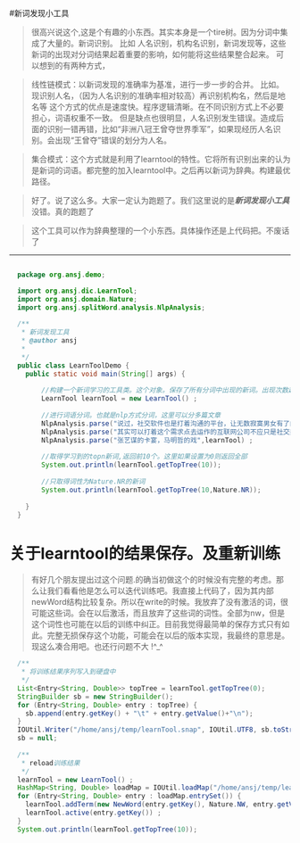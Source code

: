 #新词发现小工具

>很高兴说这个,这是个有趣的小东西。其实本身是一个tire树。因为分词中集成了大量的。新词识别。
比如 人名识别，机构名识别，新词发现等，这些新词的出现对分词结果起着重要的影响，如何能将这些结果整合起来。
可以想到的有两种方式，


>线性链模式：以新词发现的准确率为基准，进行一步一步的合并。
>比如。现识别人名，（因为人名识别的准确率相对较高）再识别机构名，然后是地名等
>这个方式的优点是速度快。程序逻辑清晰。在不同识别方式上不必要担心，词语权重不一致。
>但是缺点也很明显，人名识别发生错误。造成后面的识别一错再错，比如“非洲八冠王曾夺世界季军”，如果现经历人名识别。会出现“王曾夺”错误的划分为人名。


>集合模式：这个方式就是利用了learntool的特性。它将所有识别出来的认为是新词的词语。都完整的加入learntool中。之后再以新词为辞典。构建最优路径。


>好了。说了这么多。大家一定认为跑题了。我们这里说的是***新词发现小工具***没错。真的跑题了


>这个工具可以作为辞典整理的一个小东西。具体操作还是上代码把。不废话了

-----
````java

  package org.ansj.demo;

  import org.ansj.dic.LearnTool;
  import org.ansj.domain.Nature;
  import org.ansj.splitWord.analysis.NlpAnalysis;
  
  /**
   * 新词发现工具
   * @author ansj
   *
   */
  public class LearnToolDemo {
  	public static void main(String[] args) {
  		
  		//构建一个新词学习的工具类。这个对象。保存了所有分词中出现的新词。出现次数越多。相对权重越大。
  		LearnTool learnTool = new LearnTool() ;
  		
  		//进行词语分词。也就是nlp方式分词，这里可以分多篇文章
  		NlpAnalysis.parse("说过，社交软件也是打着沟通的平台，让无数寂寞男女有了肉体与精神的寄托。", learnTool) ;
  		NlpAnalysis.parse("其实可以打着这个需求点去运作的互联网公司不应只是社交类软件与可穿戴设备，还有携程网，去哪儿网等等，订房订酒店多好的寓意", learnTool) ;
  		NlpAnalysis.parse("张艺谋的卡宴，马明哲的戏",learnTool) ;
  
  		//取得学习到的topn新词,返回前10个。这里如果设置为0则返回全部
  		System.out.println(learnTool.getTopTree(10));
  		
  		//只取得词性为Nature.NR的新词
  		System.out.println(learnTool.getTopTree(10,Nature.NR));
  		
  	}
  }


````


# 关于learntool的结果保存。及重新训练

> 有好几个朋友提出过这个问题.的确当初做这个的时候没有完整的考虑。那么让我们看看他是怎么可以迭代训练吧。我直接上代码了，因为其内部newWord结构比较复杂。所以在write的时候。我放弃了没有激活的词，很可能这些词。会在以后激活，而且放弃了这些词的词性。全部为nw，但是这个词性也可能在以后的训练中纠正。目前我觉得最简单的保存方式只有如此。完整无损保存这个功能，可能会在以后的版本实现，我最终的意思是。现这么凑合用吧。也还行问题不大 !^_^

````java
  /**
   * 将训练结果序列写入到硬盘中
   */
  List<Entry<String, Double>> topTree = learnTool.getTopTree(0);
  StringBuilder sb = new StringBuilder();
  for (Entry<String, Double> entry : topTree) {
  	sb.append(entry.getKey() + "\t" + entry.getValue()+"\n");
  }
  IOUtil.Writer("/home/ansj/temp/learnTool.snap", IOUtil.UTF8, sb.toString());
  sb = null;
  
  /**
   * reload训练结果
   */
  learnTool = new LearnTool() ;
  HashMap<String, Double> loadMap = IOUtil.loadMap("/home/ansj/temp/learnTool.snap", IOUtil.UTF8, String.class, Double.class);
  for (Entry<String, Double> entry : loadMap.entrySet()) {
  	learnTool.addTerm(new NewWord(entry.getKey(), Nature.NW, entry.getValue())) ;
  	learnTool.active(entry.getKey()) ;
  }
  System.out.println(learnTool.getTopTree(10));
````
